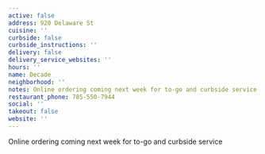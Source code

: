 ```yaml
---
active: false
address: 920 Delaware St
cuisine: ''
curbside: false
curbside_instructions: ''
delivery: false
delivery_service_websites: ''
hours: ''
name: Decade
neighborhood: ''
notes: Online ordering coming next week for to-go and curbside service
restaurant_phone: 785-550-7944
social: ''
takeout: false
website: ''
---
```


Online ordering coming next week for to-go and curbside service